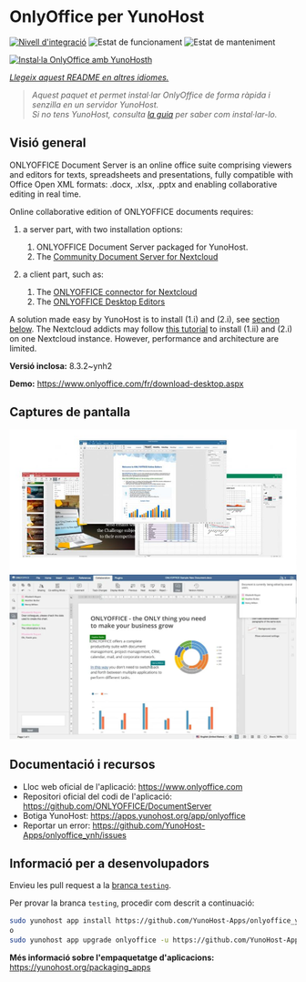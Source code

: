 <!--
N.B.: Aquest README ha estat generat automàticament per <https://github.com/YunoHost/apps/tree/master/tools/readme_generator>
NO s'ha de modificar manualment.
-->

# OnlyOffice per YunoHost

[![Nivell d'integració](https://apps.yunohost.org/badge/integration/onlyoffice)](https://ci-apps.yunohost.org/ci/apps/onlyoffice/)
![Estat de funcionament](https://apps.yunohost.org/badge/state/onlyoffice)
![Estat de manteniment](https://apps.yunohost.org/badge/maintained/onlyoffice)

[![Instal·la OnlyOffice amb YunoHosth](https://install-app.yunohost.org/install-with-yunohost.svg)](https://install-app.yunohost.org/?app=onlyoffice)

*[Llegeix aquest README en altres idiomes.](./ALL_README.md)*

> *Aquest paquet et permet instal·lar OnlyOffice de forma ràpida i senzilla en un servidor YunoHost.*  
> *Si no tens YunoHost, consulta [la guia](https://yunohost.org/install) per saber com instal·lar-lo.*

## Visió general

ONLYOFFICE Document Server is an online office suite comprising viewers and editors for texts, spreadsheets and presentations, fully compatible with Office Open XML formats: .docx, .xlsx, .pptx and enabling collaborative editing in real time.

Online collaborative edition of ONLYOFFICE documents requires: 
1. a server part, with two installation options:
   1. ONLYOFFICE Document Server packaged for YunoHost. 
   2. The [Community Document Server for Nextcloud](https://apps.nextcloud.com/apps/documentserver_community) 

2. a client part, such as: 
   1. The [ONLYOFFICE connector for Nextcloud](https://apps.nextcloud.com/apps/onlyoffice) 
   2. The [ONLYOFFICE Desktop Editors](https://www.onlyoffice.com/fr/download-desktop.aspx)

A solution made easy by YunoHost is to install (1.i) and (2.i), see [section below](https://github.com/YunoHost-Apps/onlyoffice_ynh/#configuration-of-onlyoffice-server). The Nextcloud addicts may follow [this tutorial](https://github.com/YunoHost-Apps/nextcloud_ynh#configure-onlyoffice-integration) to install (1.ii) and (2.i) on one Nextcloud instance. However, performance and architecture are limited.


**Versió inclosa:** 8.3.2~ynh2

**Demo:** <https://www.onlyoffice.com/fr/download-desktop.aspx>

## Captures de pantalla

![Captures de pantalla de OnlyOffice](./doc/screenshots/01-presentation.jpg)
![Captures de pantalla de OnlyOffice](./doc/screenshots/02-document-short.png)

## Documentació i recursos

- Lloc web oficial de l'aplicació: <https://www.onlyoffice.com>
- Repositori oficial del codi de l'aplicació: <https://github.com/ONLYOFFICE/DocumentServer>
- Botiga YunoHost: <https://apps.yunohost.org/app/onlyoffice>
- Reportar un error: <https://github.com/YunoHost-Apps/onlyoffice_ynh/issues>

## Informació per a desenvolupadors

Envieu les pull request a la [branca `testing`](https://github.com/YunoHost-Apps/onlyoffice_ynh/tree/testing).

Per provar la branca `testing`, procedir com descrit a continuació:

```bash
sudo yunohost app install https://github.com/YunoHost-Apps/onlyoffice_ynh/tree/testing --debug
o
sudo yunohost app upgrade onlyoffice -u https://github.com/YunoHost-Apps/onlyoffice_ynh/tree/testing --debug
```

**Més informació sobre l'empaquetatge d'aplicacions:** <https://yunohost.org/packaging_apps>
